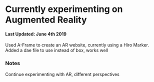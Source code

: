 # Currently experimenting on Augmented Reality

#### Last Updated: June 4th 2019

Used A-Frame to create an AR website, currently using a Hiro Marker.
<br>
Added a dae file to use instead of box, works well

### Notes
Continue experimenting with AR, different perspectives
